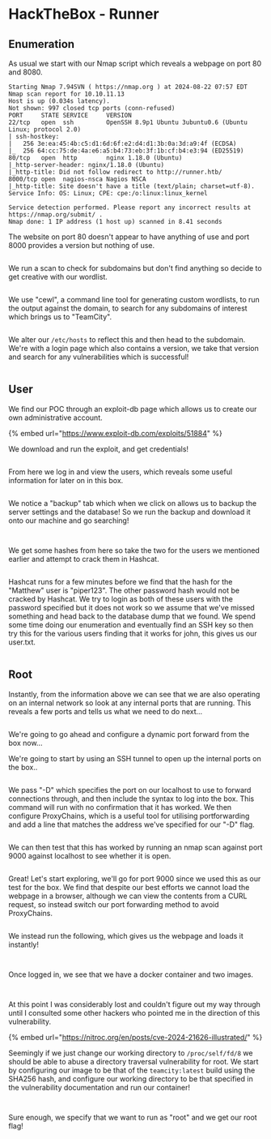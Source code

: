 # HackTheBox - Runner

## Enumeration

As usual we start with our Nmap script which reveals a webpage on port 80 and 8080.

```
Starting Nmap 7.94SVN ( https://nmap.org ) at 2024-08-22 07:57 EDT
Nmap scan report for 10.10.11.13
Host is up (0.034s latency).
Not shown: 997 closed tcp ports (conn-refused)
PORT     STATE SERVICE     VERSION
22/tcp   open  ssh         OpenSSH 8.9p1 Ubuntu 3ubuntu0.6 (Ubuntu Linux; protocol 2.0)
| ssh-hostkey: 
|   256 3e:ea:45:4b:c5:d1:6d:6f:e2:d4:d1:3b:0a:3d:a9:4f (ECDSA)
|_  256 64:cc:75:de:4a:e6:a5:b4:73:eb:3f:1b:cf:b4:e3:94 (ED25519)
80/tcp   open  http        nginx 1.18.0 (Ubuntu)
|_http-server-header: nginx/1.18.0 (Ubuntu)
|_http-title: Did not follow redirect to http://runner.htb/
8000/tcp open  nagios-nsca Nagios NSCA
|_http-title: Site doesn't have a title (text/plain; charset=utf-8).
Service Info: OS: Linux; CPE: cpe:/o:linux:linux_kernel

Service detection performed. Please report any incorrect results at https://nmap.org/submit/ .
Nmap done: 1 IP address (1 host up) scanned in 8.41 seconds
```

The website on port 80 doesn't appear to have anything of use and port 8000 provides a version but nothing of use.

<figure><img src=".gitbook/assets/image (11).png" alt=""><figcaption></figcaption></figure>

We run a scan to check for subdomains but don't find anything so decide to get creative with our wordlist.

<figure><img src=".gitbook/assets/image (1) (1).png" alt=""><figcaption></figcaption></figure>

We use "cewl", a command line tool for generating custom wordlists, to run the output against the domain, to search for any subdomains of interest which brings us to "TeamCity".

<figure><img src=".gitbook/assets/image (2) (1).png" alt=""><figcaption></figcaption></figure>

We alter our `/etc/hosts` to reflect this and then head to the subdomain. We're with a login page which also contains a version, we take that version and search for any vulnerabilities which is successful!

<figure><img src=".gitbook/assets/image (3) (1).png" alt=""><figcaption></figcaption></figure>

## User

We find our POC through an exploit-db page which allows us to create our own administrative account.

{% embed url="https://www.exploit-db.com/exploits/51884" %}

We download and run the exploit, and get credentials!

<figure><img src=".gitbook/assets/image (4) (1).png" alt=""><figcaption></figcaption></figure>

From here we log in and view the users, which reveals some useful information for later on in this box.

<figure><img src=".gitbook/assets/image (5) (1).png" alt=""><figcaption></figcaption></figure>

We notice a "backup" tab which when we click on allows us to backup the server settings and the database! So we run the backup and download it onto our machine and go searching!

<figure><img src=".gitbook/assets/image (6) (1).png" alt=""><figcaption></figcaption></figure>

<figure><img src=".gitbook/assets/image (7) (1).png" alt=""><figcaption></figcaption></figure>

We get some hashes from here so take the two for the users we mentioned earlier and attempt to crack them in Hashcat.

<figure><img src=".gitbook/assets/image (8) (1).png" alt=""><figcaption></figcaption></figure>

Hashcat runs for a few minutes before we find that the hash for the "Matthew" user is "piper123". The other password hash would not be cracked by Hashcat. We try to login as both of these users with the password specified but it does not work so we assume that we've missed something and head back to the database dump that we found. We spend some time doing our enumeration and eventually find an SSH key so then try this for the various users finding that it works for john, this gives us our user.txt.

<figure><img src=".gitbook/assets/image (9) (1).png" alt=""><figcaption></figcaption></figure>

## Root

Instantly, from the information above we can see that we are also operating on an internal network so look at any internal ports that are running. This reveals a few ports and tells us what we need to do next...

<figure><img src=".gitbook/assets/image (10) (1).png" alt=""><figcaption></figcaption></figure>

We're going to go ahead and configure a dynamic port forward from the box now...



We're going to start by using an SSH tunnel to open up the internal ports on the box..

<figure><img src=".gitbook/assets/image (11) (1).png" alt=""><figcaption></figcaption></figure>

We pass "-D" which specifies the port on our localhost to use to forward connections through, and then include the syntax to log into the box. This command will run with no confirmation that it has worked. We then configure ProxyChains, which is a useful tool for utilising portforwarding and add a line that matches the address we've specified for our "-D" flag.

<figure><img src=".gitbook/assets/image (12).png" alt=""><figcaption></figcaption></figure>

We can then test that this has worked by running an nmap scan against port 9000 against localhost to see whether it is open.

<figure><img src=".gitbook/assets/image (13).png" alt=""><figcaption></figcaption></figure>

Great! Let's start exploring, we'll go for port 9000 since we used this as our test for the box. We find that despite our best efforts we cannot load the webpage in a browser, although we can view the contents from a CURL request, so instead switch our port forwarding method to avoid ProxyChains.

<figure><img src=".gitbook/assets/image (14).png" alt=""><figcaption></figcaption></figure>

We instead run the following, which gives us the webpage and loads it instantly!

<figure><img src=".gitbook/assets/image (15).png" alt=""><figcaption></figcaption></figure>

<figure><img src=".gitbook/assets/image (16).png" alt=""><figcaption></figcaption></figure>

Once logged in, we see that we have a docker container and two images.&#x20;

<figure><img src=".gitbook/assets/hyszZxWttj.png" alt=""><figcaption></figcaption></figure>

<figure><img src=".gitbook/assets/jRWIYYPOgR.png" alt=""><figcaption></figcaption></figure>



At this point I was considerably lost and couldn't figure out my way through until I consulted some other hackers who pointed me in the direction of this vulnerability.

{% embed url="https://nitroc.org/en/posts/cve-2024-21626-illustrated/" %}

Seemingly if we just change our working directory to `/proc/self/fd/8` we should be able to abuse a directory traversal vulnerability for root. We start by configuring our image to be that of the `teamcity:latest` build using the SHA256 hash, and configure our working directory to be that specified in the vulnerability documentation and run our container!

<figure><img src=".gitbook/assets/image (17).png" alt=""><figcaption></figcaption></figure>

<figure><img src=".gitbook/assets/hir7lQd5EQ.png" alt=""><figcaption></figcaption></figure>

Sure enough, we specify that we want to run as "root" and we get our root flag!&#x20;

<figure><img src=".gitbook/assets/7Suu8Fg5wy.png" alt=""><figcaption></figcaption></figure>

